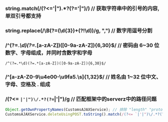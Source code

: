 
### string.match(/(?<='|").*?(?='|")/) // 获取字符串中的引号的内容, 单双引号都支持

### string.replace(/\B(?=(\d{3})+(?!\d))/g, ",") // 数字用逗号分割

### /^(?=.*\d)(?=.*[a-zA-Z])([0-9a-zA-Z]){6,30}$/ // 密码由 6~30 位数字、字母组成，并同时含数字和字母
```
/^(?=.*\d)(?=.*[a-zA-Z])([0-9a-zA-Z]){6,30}$/
```

### /^[a-zA-Z0-9\u4e00-\u9fa5\.\s]{1,32}$/  // 姓名由 1~32 位中文、字母、空格及 . 组成

### /(?<= `|'|")\/.*?(?=`|'|")/g // 匹配框架中的serverz中的路径问题
```js
Object.getOwnPropertyNames(CustomsAJAXService); // 排除 "length" "prototype" "name"
CustomsAJAXService.deleteUsingPOST.toString().match(/(?<= `|'|")\/.*?(?=`|'|")/g)

```
